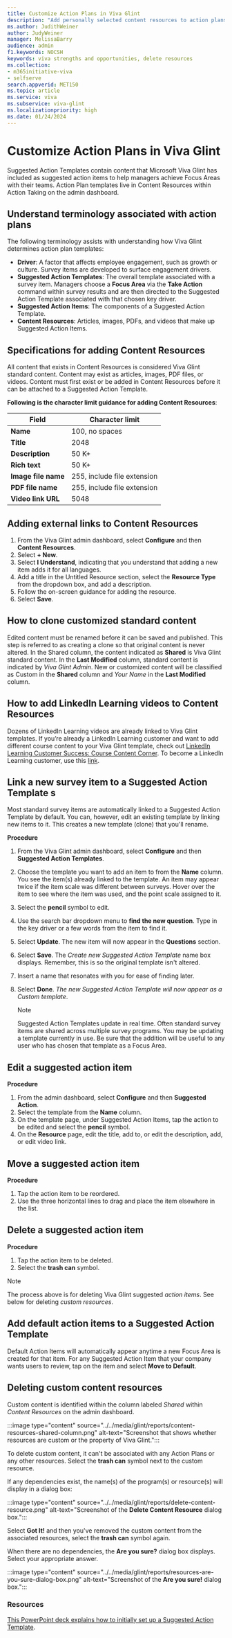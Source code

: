 ```yaml
---
title: Customize Action Plans in Viva Glint   
description: "Add personally selected content resources to action plans for your managers to use with their teams."
ms.author: JudithWeiner
author: JudyWeiner
manager: MelissaBarry
audience: admin
f1.keywords: NOCSH
keywords: viva strengths and opportunities, delete resources
ms.collection:  
- m365initiative-viva
- selfserve 
search.appverid: MET150 
ms.topic: article
ms.service: viva
ms.subservice: viva-glint
ms.localizationpriority: high
ms.date: 01/24/2024
---
```


# Customize Action Plans in Viva Glint    

Suggested Action Templates contain content that Microsoft Viva Glint has included as suggested action items to help managers achieve Focus Areas with their teams. Action Plan templates live in Content Resources within Action Taking on the admin dashboard. 

## Understand terminology associated with action plans 

The following terminology assists with understanding how Viva Glint determines action plan templates: 

- **Driver**: A factor that affects employee engagement, such as growth or culture. Survey items are developed to surface engagement drivers.
- **Suggested Action Templates**: The overall template associated with a survey item. Managers choose a **Focus Area** via the **Take Action** command within survey results and are then directed to the Suggested Action Template associated with that chosen key driver.
- **Suggested Action Items**: The components of a Suggested Action Template. 
- **Content Resources**: Articles, images, PDFs, and videos that make up Suggested Action Items. 

## Specifications for adding Content Resources 

All content that exists in Content Resources is considered Viva Glint standard content. Content may exist as articles, images, PDF files, or videos. Content must first exist or be added in Content Resources before it can be attached to a Suggested Action Template.

**Following is the character limit guidance for adding Content Resources**: 

| **Field** | **Character limit** | 
|---|---|
| **Name** | 100, no spaces |
| **Title** | 2048|
| **Description** | 50 K+ |
| **Rich text** | 50 K+ |
| **Image file name** | 255, include file extension |
| **PDF file name** | 255, include file extension |
| **Video link URL** | 5048 |

## Adding external links to Content Resources 

1. From the Viva Glint admin dashboard, select **Configure** and then **Content Resources**. 
1. Select **+ New**. 
1. Select **I Understand**, indicating that you understand that adding a new item adds it for all languages. 
1. Add a title in the Untitled Resource section, select the **Resource Type** from the dropdown box, and add a description. 
1. Follow the on-screen guidance for adding the resource. 
1. Select **Save**. 

## How to clone customized standard content 

Edited content must be renamed before it can be saved and published. This step is referred to as creating a clone so that original content is never altered. In the Shared column, the content indicated as **Shared** is Viva Glint standard content. In the **Last Modified** column, standard content is indicated by *Viva Glint Admin*. New or customized content will be classified as Custom in the **Shared** column and *Your Name* in the **Last Modified** column.

## How to add LinkedIn Learning videos to Content Resources 

Dozens of LinkedIn Learning videos are already linked to Viva Glint templates. If you’re already a LinkedIn Learning customer and want to add different course content to your Viva Glint template, check out [LinkedIn Learning Customer Success: Course Content Corner](https://learning.linkedin.com/customer-success-center/linkedin-learning-course-content-corner?lr=1). To become a LinkedIn Learning customer, use this [link](https://learning.linkedin.com/).  

## Link a new survey item to a Suggested Action Template s

Most standard survey items are automatically linked to a Suggested Action Template by default. You can, however, edit an existing template by linking new items to it. This creates a new template (clone) that you'll rename. 

**Procedure**

1. From the Viva Glint admin dashboard, select **Configure** and then **Suggested Action Templates**. 
1. Choose the template you want to add an item to from the **Name** column. You see the item(s) already linked to the template. An item may appear twice if the item scale was different between surveys. Hover over the item to see where the item was used, and the point scale assigned to it. 
1. Select the **pencil** symbol to edit. 
1. Use the search bar dropdown menu to **find the new question**. Type in the key driver or a few words from the item to find it.
1. Select **Update**. The new item will now appear in the **Questions** section.
1. Select **Save**. The *Create new Suggested Action Template* name box displays. Remember, this is so the original template isn't altered.
1. Insert a name that resonates with you for ease of finding later. 
1. Select **Done**. *The new Suggested Action Template will now appear as a Custom template*.


   > [!NOTE]
   >Suggested Action Templates update in real time. Often standard survey items are shared across multiple survey programs. You may be updating a template currently in use. Be sure that the addition will be useful to any user who has chosen that template as a Focus Area. 

## Edit a suggested action item 
   
**Procedure**

1. From the admin dashboard, select **Configure** and then **Suggested Action**.  
1. Select the template from the **Name** column. 
1. On the template page, under Suggested Action Items, tap the action to be edited and select the **pencil** symbol. 
1. On the **Resource** page, edit the title, add to, or edit the description, add, or edit video link. 

## Move a suggested action item 

**Procedure**

1. Tap the action item to be reordered. 
1. Use the three horizontal lines to drag and place the item elsewhere in the list.  

## Delete a suggested action item
  
**Procedure**

1. Tap the action item to be deleted. 
1. Select the **trash can** symbol.

>[!NOTE]
>The process above is for deleting Viva Glint suggested *action items*. See below for deleting *custom resources*.

## Add default action items to a Suggested Action Template 

Default Action Items will automatically appear anytime a new Focus Area is created for that item. For any Suggested Action Item that your company wants users to review, tap on the item and select **Move to Default**.

## Deleting custom content resources

Custom content is identified within the column labeled *Shared* within *Content Resources* on the admin dashboard. 

:::image type="content" source="../../media/glint/reports/content-resources-shared-column.png" alt-text="Screenshot that shows whether resources are custom or the property of Viva Glint.":::

To delete custom content, it can't be associated with any Action Plans or any other resources. 
Select the **trash can** symbol next to the custom resource.

If any dependencies exist, the name(s) of the program(s) or resource(s) will display in a dialog box:

:::image type="content" source="../../media/glint/reports/delete-content-resource.png" alt-text="Screenshot of the **Delete Content Resource** dialog box.":::

Select **Got It!** and then you've removed the custom content from the associated resources, select the **trash can** symbol again. 

When there are no dependencies, the **Are you sure?** dialog box displays. Select your appropriate answer.

:::image type="content" source="../../media/glint/reports/resources-are-you-sure-dialog-box.png" alt-text="Screenshot of the **Are you sure!** dialog box.":::

### Resources

[This PowerPoint deck explains how to initially set up a Suggested Action Template](https://app.us1.glintinc.com/session/auth?RelayState=insided:SAMLRequest%3DnVNNj9owEP0rke%252F5hLLUIiAKqoq0bSNIe9jLyjjDYimxU48D9N93kpCWQ5cDp1gzb%252BbNezOZLS5V6Z3AojI6ZXEQscV8hqIqa75s3FFv4VcD6DyCaeRdImWN1dwIVMi1qAC5k3y3%252FPrMkyDitTXOSFMyb7NO2es%252BSsbw8QmmMJ6OnyaHidwXzPs5EFIFAREb2Gh0QjsKRcnIj8Z%252BHOXxBz6K%252BWgaTKPJC%252FOya%252BtPShdKv92fY9%252BDkH%252FJ88zPvu9y5q1JidLCddRH52rkYShqFbyVSlNGBtJUbSDEo7BQhK3eJLS9BwsEe1ISaIyTKsBuilRppBcJWiIl274ro7GpwO567I%252Ft8z8mROM36J%252Bpl58ELe%252B1vqcluztC4nOkjPV74J079mYB93WLYRI271T5oH2sZ%252BFNr2HB36h4s85MqeTvRxb82dhKuPfRcRB3EVX4hw7KG401SHVQnWdlac4rC8JBypxtgIXDZNerg6K7QfLUweWhG1yZqhZWYbtwuAjpBldvG69KMm0Lh0c8vguTXLatKZzR52xs0Z4wSBKWW0FeGOuum%252FnfPPM%252B944df7O3%252F%252Bn8Dw%253D%253D&isPassive=false). 
